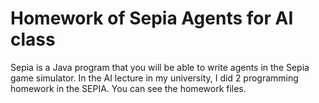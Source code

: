 # Homework of Sepia Agents for AI class

Sepia is a Java program that you will be able to write agents in the Sepia game simulator. In the AI lecture in my university, I did 2 programming homework in the SEPIA. You can see the homework files.


